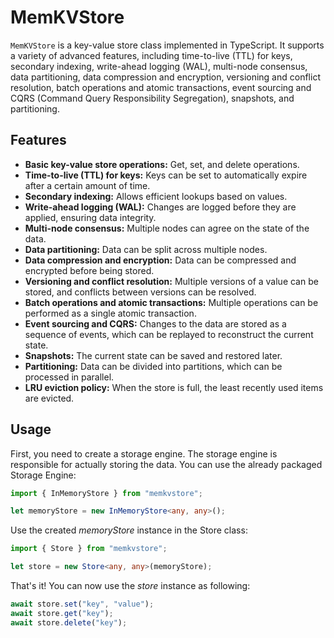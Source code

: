 # MemKVStore

`MemKVStore` is a key-value store class implemented in TypeScript. It supports a variety of advanced features, including time-to-live (TTL) for keys, secondary indexing, write-ahead logging (WAL), multi-node consensus, data partitioning, data compression and encryption, versioning and conflict resolution, batch operations and atomic transactions, event sourcing and CQRS (Command Query Responsibility Segregation), snapshots, and partitioning.

## Features

- **Basic key-value store operations:** Get, set, and delete operations.
- **Time-to-live (TTL) for keys:** Keys can be set to automatically expire after a certain amount of time.
- **Secondary indexing:** Allows efficient lookups based on values.
- **Write-ahead logging (WAL):** Changes are logged before they are applied, ensuring data integrity.
- **Multi-node consensus:** Multiple nodes can agree on the state of the data.
- **Data partitioning:** Data can be split across multiple nodes.
- **Data compression and encryption:** Data can be compressed and encrypted before being stored.
- **Versioning and conflict resolution:** Multiple versions of a value can be stored, and conflicts between versions can be resolved.
- **Batch operations and atomic transactions:** Multiple operations can be performed as a single atomic transaction.
- **Event sourcing and CQRS:** Changes to the data are stored as a sequence of events, which can be replayed to reconstruct the current state.
- **Snapshots:** The current state can be saved and restored later.
- **Partitioning:** Data can be divided into partitions, which can be processed in parallel.
- **LRU eviction policy:** When the store is full, the least recently used items are evicted.

## Usage

First, you need to create a storage engine. The storage engine is responsible for actually storing the data. You can use the already packaged Storage Engine:

```typescript
import { InMemoryStore } from "memkvstore";

let memoryStore = new InMemoryStore<any, any>();
```

Use the created *memoryStore* instance in the Store class:

```typescript
import { Store } from "memkvstore";

let store = new Store<any, any>(memoryStore);
```

That's it! You can now use the *store* instance as following:

```typescript
await store.set("key", "value");
await store.get("key");
await store.delete("key");
```